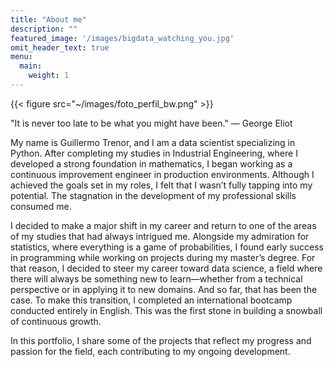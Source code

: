 ```yaml
---
title: "About me"
description: ""
featured_image: '/images/bigdata_watching_you.jpg'
omit_header_text: true
menu:
  main:
    weight: 1
---
```

{{< figure src="~/images/foto_perfil_bw.png" >}}

"It is never too late to be what you might have been." — George Eliot

My name is Guillermo Trenor, and I am a data scientist specializing in Python. After completing my studies in Industrial Engineering, where I developed a strong foundation in mathematics, I began working as a continuous improvement engineer in production environments. Although I achieved the goals set in my roles, I felt that I wasn’t fully tapping into my potential. The stagnation in the development of my professional skills consumed me.

I decided to make a major shift in my career and return to one of the areas of my studies that had always intrigued me. Alongside my admiration for statistics, where everything is a game of probabilities, I found early success in programming while working on projects during my master’s degree. For that reason, I decided to steer my career toward data science, a field where there will always be something new to learn—whether from a technical perspective or in applying it to new domains. And so far, that has been the case. To make this transition, I completed an international bootcamp conducted entirely in English. This was the first stone in building a snowball of continuous growth.

In this portfolio, I share some of the projects that reflect my progress and passion for the field, each contributing to my ongoing development.
